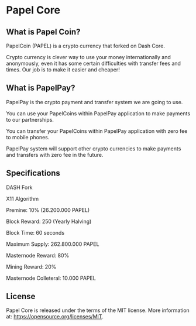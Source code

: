 Papel Core
===============================

What is Papel Coin?
----------------

PapelCoin (PAPEL) is a crypto currency that forked on Dash Core.

Crypto currency is clever way to use your money internationally and anonymously, even it has some certain difficulties with transfer fees and times. Our job is to make it easier and cheaper!

What is PapelPay?
----------------

PapelPay is the crypto payment and transfer system we are going to use.

You can use your PapelCoins within PapelPay application to make payments to our partnerships.

You can transfer your PapelCoins within PapelPay application with zero fee to mobile phones.

PapelPay system will support other crypto currencies to make payments and transfers with zero fee in the future.

Specifications
-------------------

DASH Fork

X11 Algorithm

Premine: 10% (26.200.000 PAPEL)

Block Reward: 250 (Yearly Halving)

Block Time: 60 seconds

Maximum Supply: 262.800.000 PAPEL

Masternode Reward: 80%

Mining Reward: 20%

Masternode Colleteral: 10.000 PAPEL

License
-------

Papel Core is released under the terms of the MIT license. More information at: https://opensource.org/licenses/MIT.

